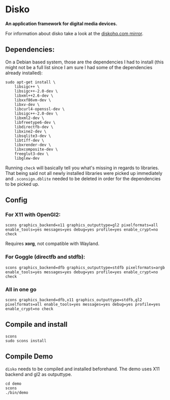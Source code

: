 # Disko 

**An application framework for digital media devices.**

For information about disko take a look at the [diskohq.com mirror](https://diskohq-mirror.fpv.wtf/).

## Dependencies:


On a Debian based system, those are the dependencies I had to install (this might not be a full list since I am sure I had some of the dependencies already installed):
```
sudo apt-get install \
	libsigc++ \
	libsigc++-2.0-dev \
	libxml++2.6-dev \
	libxxf86vm-dev \
	libxv-dev \
	libcurl4-openssl-dev \
	libsigc++-2.0-dev \
	libxml2-dev \
	libfreetype6-dev \
	libdirectfb-dev \
	libxine2-dev \
	libsqlite3-dev \
	libtiff-dev \
	libxrender-dev \
	libxcomposite-dev \
	freeglut3-dev \
	libglew-dev
```

Running `check` will basically tell you what's missing in regards to libraries. That being said not all newly installed libraries were picked up immediately and `.sconsign.dblite` needed to be deleted in order for the dependencies to be picked up.

## Config

### For X11 with OpenGl2:
```
scons graphics_backend=x11 graphics_outputtype=gl2 pixelformats=all enable_tools=yes messages=yes debug=yes profile=yes enable_crypt=no check
```
Requires **xorg**, not compatible with Wayland.

### For Goggle (directfb and stdfb):
```
scons graphics_backend=dfb graphics_outputtype=stdfb pixelformats=argb enable_tools=yes messages=yes debug=yes profile=yes enable_crypt=no check
```

### All in one go
```
scons graphics_backend=dfb,x11 graphics_outputtype=stdfb,gl2 pixelformats=all enable_tools=yes messages=yes debug=yes profile=yes enable_crypt=no check
```


## Compile and install

```
scons
sudo scons install
```

## Compile Demo
`disko` needs to be compiled and installed beforehand. The demo uses X11 backend and gl2 as outputtype.

```
cd demo
scons
./bin/demo
```